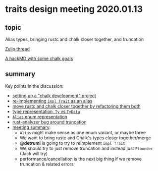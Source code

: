 # traits design meeting 2020.01.13

## topic

Alias types, bringing rustc and chalk closer together, and truncation

[Zulip thread](https://rust-lang.zulipchat.com/#narrow/stream/144729-wg-traits/topic/design.20meeting.202020.2E01.2E13/near/185524101)

[A hackMD with some chalk goals](https://hackmd.io/VeMmXIYBRu2KdYbJDIpcFA?both)

## summary

Key points in the discussion:
* [setting up a "chalk development" project](https://rust-lang.zulipchat.com/#narrow/stream/144729-wg-traits/topic/design.20meeting.202020.2E01.2E13/near/185524694)
* [re-implementing `impl Trait` as an alias](https://rust-lang.zulipchat.com/#narrow/stream/144729-wg-traits/topic/design.20meeting.202020.2E01.2E13/near/185525598)
* [move rustc and chalk closer together by refactoring them both](https://rust-lang.zulipchat.com/#narrow/stream/144729-wg-traits/topic/design.20meeting.202020.2E01.2E13/near/185527268)
* [type representation, `Ty` vs `TyData`](https://rust-lang.zulipchat.com/#narrow/stream/144729-wg-traits/topic/design.20meeting.202020.2E01.2E13/near/185527502)
* [`Alias` enum representation](https://rust-lang.zulipchat.com/#narrow/stream/144729-wg-traits/topic/design.20meeting.202020.2E01.2E13/near/185528001)
* [rust-analyzer bug around truncation](https://rust-lang.zulipchat.com/#narrow/stream/144729-wg-traits/topic/design.20meeting.202020.2E01.2E13/near/185529345)
* [meeting summary](https://rust-lang.zulipchat.com/#narrow/stream/144729-wg-traits/topic/design.20meeting.202020.2E01.2E13/near/185531717):
    - `Alias` might make sense as one enum variant, or maybe three
    - We want to bring rustc and Chalk's types closer together/merge
    - @**detrumi** is going to try to reimplement `impl Trait`
    - We should try to just remove truncation and instead just `Flounder` (Jack will try)
    - performance/cancellation is the next big thing if we remove truncation & related errors
